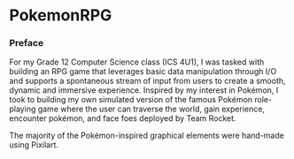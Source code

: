 # PokemonRPG

### Preface
For my Grade 12 Computer Science class (ICS 4U1), I was tasked with building an RPG game that leverages basic data manipulation through I/O 
and supports a spontaneous stream of input from users to create a smooth, dynamic and immersive experience. Inspired by my interest in Pokémon,
I took to building my own simulated version of the famous Pokémon role-playing game where the user can traverse the world, gain experience, 
encounter pokémon, and face foes deployed by Team Rocket. 

The majority of the Pokémon-inspired graphical elements were hand-made using Pixilart.
